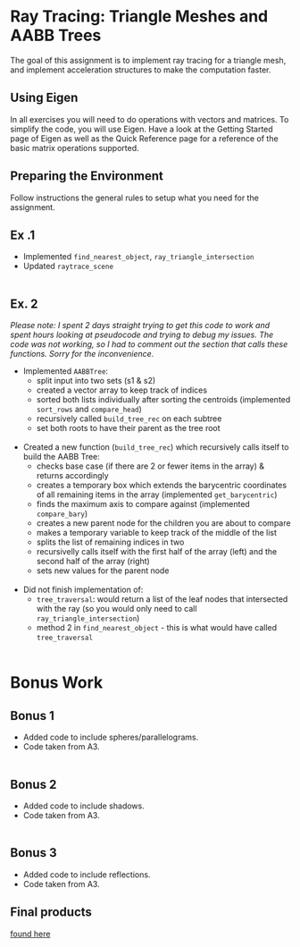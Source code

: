 # Ray Tracing: Triangle Meshes and AABB Trees
The goal of this assignment is to implement ray tracing for a triangle mesh, and implement acceleration structures to make the computation faster.

## Using Eigen
In all exercises you will need to do operations with vectors and matrices. To simplify the code, you will use Eigen. Have a look at the Getting Started page of Eigen as well as the Quick Reference page for a reference of the basic matrix operations supported.

## Preparing the Environment
Follow instructions the general rules to setup what you need for the assignment.

## Ex .1
* Implemented `find_nearest_object`, `ray_triangle_intersection`
* Updated `raytrace_scene`
<br><br />


## Ex. 2
*Please note: I spent 2 days straight trying to get this code to work and spent hours looking at pseudocode and trying to debug my issues. The code was not working, so I had to comment out the section that calls these functions. Sorry for the inconvenience.*

* Implemented `AABBTree`:
  * split input into two sets (s1 & s2)
  * created a vector array to keep track of indices
  * sorted both lists individually after sorting the centroids (implemented `sort_rows` and `compare_head`)
  * recursively called `build_tree_rec` on each subtree
  * set both roots to have their parent as the tree root
<br><br />
* Created a new function (`build_tree_rec`) which recursively calls itself to build the AABB Tree:
  * checks base case (if there are 2 or fewer items in the array) & returns accordingly
  * creates a temporary box which extends the barycentric coordinates of all remaining items in the array (implemented `get_barycentric`)
  * finds the maximum axis to compare against (implemented `compare_bary`)
  * creates a new parent node for the children you are about to compare
  * makes a temporary variable to keep track of the middle of the list
  * splits the list of remaining indices in two
  * recursivelly calls itself with the first half of the array (left) and the second half of the array (right)
  * sets new values for the parent node
<br><br />
* Did not finish implementation of:
  * `tree_traversal`: would return a list of the leaf nodes that intersected with the ray (so you would only need to call `ray_triangle_intersection`)
  * method 2 in `find_nearest_object` - this is what would have called `tree_traversal`
<br><br />

# Bonus Work
Bonus 1
-------
* Added code to include spheres/parallelograms. 
* Code taken from A3.
<br><br />

Bonus 2
-------
* Added code to include shadows. 
* Code taken from A3.
<br><br />

Bonus 3
-------
* Added code to include reflections. 
* Code taken from A3.

## Final products
[found here](/csc305/Assignment_4/images)
